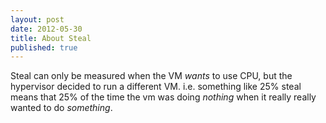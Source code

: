 ```yaml
---
layout: post
date: 2012-05-30
title: About Steal
published: true
---
```

Steal can only be measured when the VM *wants* to use CPU, but the hypervisor decided to run a different VM. i.e. something like 25% steal means that 25% of the time the vm was doing *nothing* when it really really wanted to do *something*.
